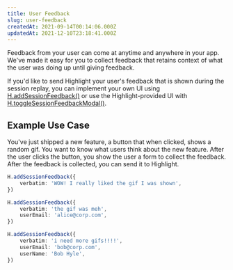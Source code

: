 ```yaml
---
title: User Feedback
slug: user-feedback
createdAt: 2021-09-14T00:14:06.000Z
updatedAt: 2021-12-10T23:18:41.000Z
---
```


Feedback from your user can come at anytime and anywhere in your app. We've made it easy for you to collect feedback that retains context of what the user was doing up until giving feedback.

If you'd like to send Highlight your user's feedback that is shown during the session replay, you can implement your own UI using [H.addSessionFeedback()](../../sdk-docs/client.md#Hinit) or use the Highlight-provided UI with [H.toggleSessionFeedbackModal()](../../sdk-docs/client.md#Hinit).

## Example Use Case

You've just shipped a new feature, a button that when clicked, shows a random gif. You want to know what users think about the new feature. After the user clicks the button, you show the user a form to collect the feedback. After the feedback is collected, you can send it to Highlight.

```typescript
H.addSessionFeedback({
	verbatim: 'WOW! I really liked the gif I was shown',
})

H.addSessionFeedback({
	verbatim: 'the gif was meh',
	userEmail: 'alice@corp.com',
})

H.addSessionFeedback({
	verbatim: 'i need more gifs!!!!',
	userEmail: 'bob@corp.com',
	userName: 'Bob Hyle',
})
```

